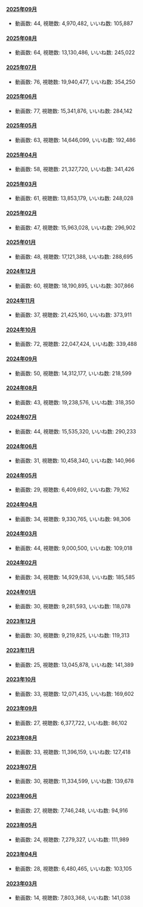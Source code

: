 #### [2025年09月](videos/202509 "wikilink")

-   動画数: 44, 視聴数: 4,970,482, いいね数: 105,887

#### [2025年08月](videos/202508 "wikilink")

-   動画数: 64, 視聴数: 13,130,486, いいね数: 245,022

#### [2025年07月](videos/202507 "wikilink")

-   動画数: 76, 視聴数: 19,940,477, いいね数: 354,250

#### [2025年06月](videos/202506 "wikilink")

-   動画数: 77, 視聴数: 15,341,876, いいね数: 284,142

#### [2025年05月](videos/202505 "wikilink")

-   動画数: 63, 視聴数: 14,646,099, いいね数: 192,486

#### [2025年04月](videos/202504 "wikilink")

-   動画数: 58, 視聴数: 21,327,720, いいね数: 341,426

#### [2025年03月](videos/202503 "wikilink")

-   動画数: 61, 視聴数: 13,853,179, いいね数: 248,028

#### [2025年02月](videos/202502 "wikilink")

-   動画数: 47, 視聴数: 15,963,028, いいね数: 296,902

#### [2025年01月](videos/202501 "wikilink")

-   動画数: 48, 視聴数: 17,121,388, いいね数: 288,695

#### [2024年12月](videos/202412 "wikilink")

-   動画数: 60, 視聴数: 18,190,895, いいね数: 307,866

#### [2024年11月](videos/202411 "wikilink")

-   動画数: 37, 視聴数: 21,425,160, いいね数: 373,911

#### [2024年10月](videos/202410 "wikilink")

-   動画数: 72, 視聴数: 22,047,424, いいね数: 339,488

#### [2024年09月](videos/202409 "wikilink")

-   動画数: 50, 視聴数: 14,312,177, いいね数: 218,599

#### [2024年08月](videos/202408 "wikilink")

-   動画数: 43, 視聴数: 19,238,576, いいね数: 318,350

#### [2024年07月](videos/202407 "wikilink")

-   動画数: 44, 視聴数: 15,535,320, いいね数: 290,233

#### [2024年06月](videos/202406 "wikilink")

-   動画数: 31, 視聴数: 10,458,340, いいね数: 140,966

#### [2024年05月](videos/202405 "wikilink")

-   動画数: 29, 視聴数: 6,409,692, いいね数: 79,162

#### [2024年04月](videos/202404 "wikilink")

-   動画数: 34, 視聴数: 9,330,765, いいね数: 98,306

#### [2024年03月](videos/202403 "wikilink")

-   動画数: 44, 視聴数: 9,000,500, いいね数: 109,018

#### [2024年02月](videos/202402 "wikilink")

-   動画数: 34, 視聴数: 14,929,638, いいね数: 185,585

#### [2024年01月](videos/202401 "wikilink")

-   動画数: 30, 視聴数: 9,281,593, いいね数: 118,078

#### [2023年12月](videos/202312 "wikilink")

-   動画数: 30, 視聴数: 9,219,825, いいね数: 119,313

#### [2023年11月](videos/202311 "wikilink")

-   動画数: 25, 視聴数: 13,045,878, いいね数: 141,389

#### [2023年10月](videos/202310 "wikilink")

-   動画数: 33, 視聴数: 12,071,435, いいね数: 169,602

#### [2023年09月](videos/202309 "wikilink")

-   動画数: 27, 視聴数: 6,377,722, いいね数: 86,102

#### [2023年08月](videos/202308 "wikilink")

-   動画数: 33, 視聴数: 11,396,159, いいね数: 127,418

#### [2023年07月](videos/202307 "wikilink")

-   動画数: 30, 視聴数: 11,334,599, いいね数: 139,678

#### [2023年06月](videos/202306 "wikilink")

-   動画数: 27, 視聴数: 7,746,248, いいね数: 94,916

#### [2023年05月](videos/202305 "wikilink")

-   動画数: 24, 視聴数: 7,279,327, いいね数: 111,989

#### [2023年04月](videos/202304 "wikilink")

-   動画数: 28, 視聴数: 6,480,465, いいね数: 103,105

#### [2023年03月](videos/202303 "wikilink")

-   動画数: 14, 視聴数: 7,803,368, いいね数: 141,038

